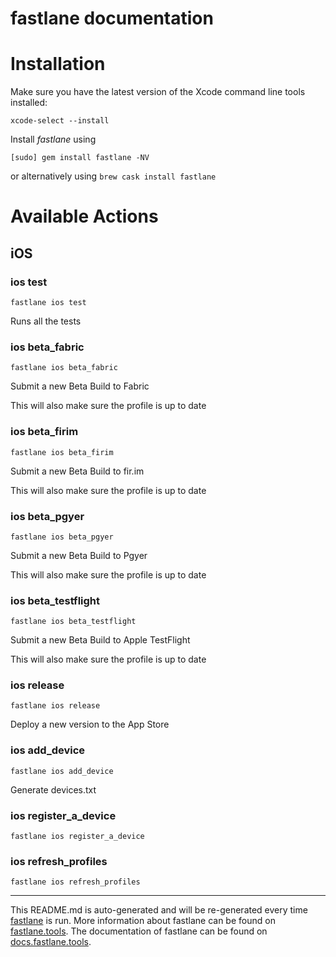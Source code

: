 fastlane documentation
================
# Installation

Make sure you have the latest version of the Xcode command line tools installed:

```
xcode-select --install
```

Install _fastlane_ using
```
[sudo] gem install fastlane -NV
```
or alternatively using `brew cask install fastlane`

# Available Actions
## iOS
### ios test
```
fastlane ios test
```
Runs all the tests
### ios beta_fabric
```
fastlane ios beta_fabric
```
Submit a new Beta Build to Fabric

This will also make sure the profile is up to date
### ios beta_firim
```
fastlane ios beta_firim
```
Submit a new Beta Build to fir.im

This will also make sure the profile is up to date
### ios beta_pgyer
```
fastlane ios beta_pgyer
```
Submit a new Beta Build to Pgyer

This will also make sure the profile is up to date
### ios beta_testflight
```
fastlane ios beta_testflight
```
Submit a new Beta Build to Apple TestFlight

This will also make sure the profile is up to date
### ios release
```
fastlane ios release
```
Deploy a new version to the App Store
### ios add_device
```
fastlane ios add_device
```
Generate devices.txt
### ios register_a_device
```
fastlane ios register_a_device
```

### ios refresh_profiles
```
fastlane ios refresh_profiles
```


----

This README.md is auto-generated and will be re-generated every time [fastlane](https://fastlane.tools) is run.
More information about fastlane can be found on [fastlane.tools](https://fastlane.tools).
The documentation of fastlane can be found on [docs.fastlane.tools](https://docs.fastlane.tools).
